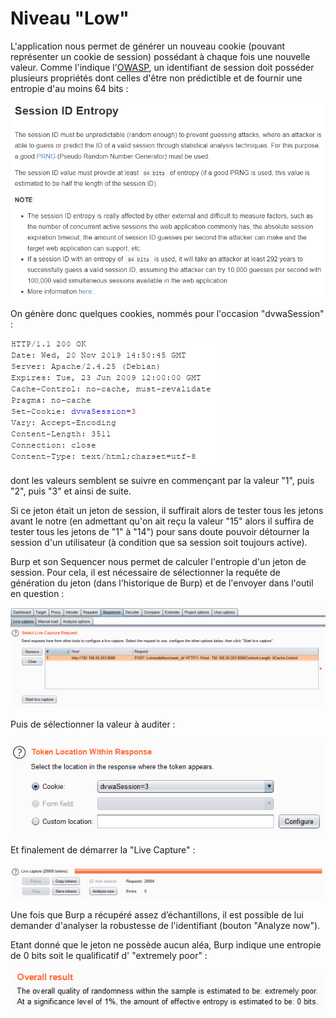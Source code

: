 # Niveau "Low"

L'application nous permet de générer un nouveau cookie \(pouvant représenter un cookie de session\) possédant à chaque fois une nouvelle valeur. Comme l'indique l'[OWASP](https://cheatsheetseries.owasp.org/cheatsheets/Session_Management_Cheat_Sheet.html), un identifiant de session doit posséder plusieurs propriétés dont celles d'être non prédictible et de fournir une entropie d'au moins 64 bits :

![](../../../../.gitbook/assets/217a4a78ccfd124c4965004e46326fab.png)

On génère donc quelques cookies, nommés pour l'occasion "dvwaSession" :

![](../../../../.gitbook/assets/dde0e086dee874d759a8c26458095be6.png)

dont les valeurs semblent se suivre en commençant par la valeur "1", puis "2", puis "3" et ainsi de suite.

Si ce jeton était un jeton de session, il suffirait alors de tester tous les jetons avant le notre \(en admettant qu'on ait reçu la valeur "15" alors il suffira de tester tous les jetons de "1" à "14"\) pour sans doute pouvoir détourner la session d'un utilisateur \(à condition que sa session soit toujours active\).

Burp et son Sequencer nous permet de calculer l'entropie d'un jeton de session. Pour cela, il est nécessaire de sélectionner la requête de génération du jeton \(dans l'historique de Burp\) et de l'envoyer dans l'outil en question :

![](../../../../.gitbook/assets/28c5176ba85871348a8da26204a5308c.png)

Puis de sélectionner la valeur à auditer :

![](../../../../.gitbook/assets/ec93e7e4734612dd56f16f12c21ba72d.png)

Et finalement de démarrer la "Live Capture" :

![](../../../../.gitbook/assets/044ec110eb93f7476275185553de5675.png)

Une fois que Burp a récupéré assez d’échantillons, il est possible de lui demander d'analyser la robustesse de l'identifiant \(bouton "Analyze now"\). 

Etant donné que le jeton ne possède aucun aléa, Burp indique une entropie de 0 bits soit le qualificatif d' "extremely poor" :

![](../../../../.gitbook/assets/d8841ad3c34d2f99cf5dc53578fde409.png)












